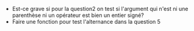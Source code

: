 - Est-ce grave si pour la question2 on test si l'argument qui n'est ni une parenthèse ni un opérateur est bien un entier signé?
- Faire une fonction pour test l'alternance dans la question 5
